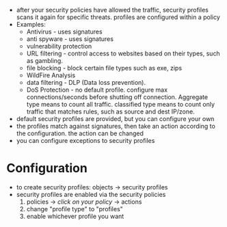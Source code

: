 - after your security policies have allowed the traffic, security profiles scans it again for specific threats. profiles are configured within a policy
- Examples:
	- Antivirus - uses signatures
	- anti spyware - uses signatures
	- vulnerability protection
	- URL filtering - control access to websites based on their types, such as gambling.
	- file blocking - block certain file types such as exe, zips
	- WildFire Analysis
	- data filtering - DLP (Data loss prevention). 
	- DoS Protection - no default profile. configure max connections/seconds before shutting off connection. Aggregate type means to count all traffic. classified type means to count only traffic that matches rules, such as source and dest IP/zone.
- default security profiles are provided, but you can configure your own
- the profiles match against signatures, then take an action according to the configuration. the action can be changed 
- you can configure exceptions to security profiles

# Configuration
- to create security profiles: objects -> security profiles 
- security profiles are enabled via the security policies
	1. policies -> *click on your policy* -> actions
	2. change "profile type" to "profiles"
	3. enable whichever profile you want
